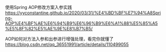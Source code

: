 使用Spring AOP修改方案入参实践
https://yyconstantine.github.io/2020/03/31/%E4%BD%BF%E7%94%A8Spring-AOP%E4%BF%AE%E6%94%B9%E6%96%B9%E6%A1%88%E5%85%A5%E5%8F%82%E5%AE%9E%E8%B7%B5/



AOP如何对方法入参和出参进行增强处理，看完你就懂了
https://blog.csdn.net/qq_36551991/article/details/110499055































































